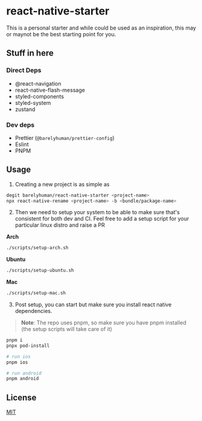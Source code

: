 # react-native-starter

This is a personal starter and while could be used as an inspiration, this may
or maynot be the best starting point for you.

## Stuff in here

### Direct Deps

- @react-navigation
- react-native-flash-message
- styled-components
- styled-system
- zustand

### Dev deps

- Prettier (`@barelyhuman/prettier-config`)
- Eslint
- PNPM

## Usage

1. Creating a new project is as simple as

```sh
degit barelyhuman/react-native-starter <project-name>
npx react-native-rename <project-name> -b <bundle/package-name>
```

2. Then we need to setup your system to be able to make sure that's consistent
   for both dev and CI. Feel free to add a setup script for your particular
   linux distro and raise a PR

**Arch**

```sh
./scripts/setup-arch.sh
```

**Ubuntu**

```sh
./scripts/setup-ubuntu.sh
```

**Mac**

```sh
./scripts/setup-mac.sh
```

3. Post setup, you can start but make sure you install react native
   dependencies.

> **Note**: The repo uses pnpm, so make sure you have pnpm installed (the setup
> scripts will take care of it)

```sh
pnpm i
pnpx pod-install

# run ios
pnpm ios

# run android
pnpm android
```

## License

[MIT](/license)
